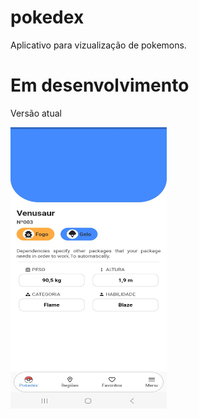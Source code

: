 # pokedex

Aplicativo para vizualização de pokemons.

# Em desenvolvimento

Versão atual


<img src="https://github.com/rogerioTuzolana/pokedex-flutter/blob/main/screen/img.jpg" width="250" height="450" />
